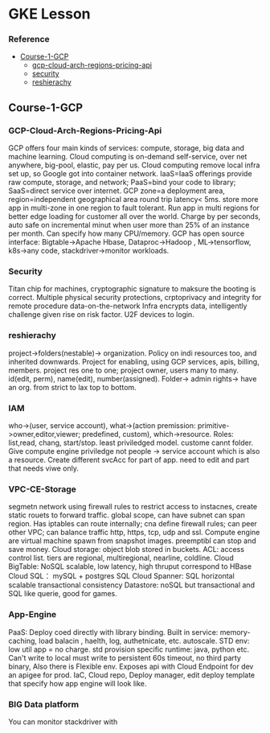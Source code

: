 # GKE Lesson
### Reference
* [Course-1-GCP](#course-1-gcp)
    * [gcp-cloud-arch-regions-pricing-api](#gcp-cloud-arch-regions-pricing-api)
    * [security](#security)
    * [reshierachy](#reshierachy)
    
    
## Course-1-GCP
### GCP-Cloud-Arch-Regions-Pricing-Api
GCP offers four main kinds of services: compute, storage, big data and machine learning. Cloud computing is on-demand self-service, over net anywhere, big-pool, elastic, pay per us. Cloud computing remove local infra set up, so Google got into container network. IaaS=IaaS offerings provide raw compute, storage, and network; PaaS=bind your code to library; SaaS=direct service over internet. GCP zone=a deployment area, region=independent geographical area round trip latency< 5ms. store more app in multi-zone in one region to fault tolerant. Run app in multi regions for better edge loading for customer all over the world. Charge by per seconds, auto safe on incremental minut when user more than 25% of an instance per month. Can specify how many CPU/memory. GCP has open source interface: Bigtable->Apache Hbase, Dataproc->Hadoop
, ML->tensorflow, k8s->any code, stackdriver->monitor workloads. 

### Security
Titan chip for machines, cryptographic signature to maksure the booting is correct. Multiple physical security protections, crptoprivacy and integrity for remote procedure data-on-the-network Infra encrypts data, intelligently challenge given rise on risk factor. U2F devices to login. 

### reshierachy
project->folders(nestable)-> organization. Policy on indi resources too, and inherited downwards. Project for enabling, using GCP services, apis, billing, members. project res one to one; project owner, users many to many. id(edit, perm), name(edit), number(assigned). Folder-> admin rights-> have an org. from strict to lax top to bottom.

### IAM
who->(user, service account), what->(action premission: primitive->owner,editor,viewer; predefined, custom), which->resource. Roles: list,read, chang, start/stop. least priviledged model. custome cannt folder. Give compute engine priviledge not people -> service account which is also a resource. Create different svcAcc for part of app. need to edit and part that needs viwe only.

### VPC-CE-Storage
segmetn network using firewall rules to restrict access to instacnes, create static rouets to forward traffic. global scope, can have subnet can span region. Has iptables can route internally; cna define firewall rules; can peer other VPC; can balance traffic http, https, tcp, udp and ssl. Compute engine are virtual machine spawn from snapshot images. preemptibl  can stop and save money. 
Cloud storage: object blob stored in buckets. ACL: access control list. tiers are regional, multiregional, nearline, coldline. 
Cloud BigTable: NoSQL scalable, low latency, high thruput correspond to HBase
Cloud SQL： mySQL + postgres SQL 
Cloud Spanner: SQL horizontal scalable transactional consistency
Datastore: noSQL but transactional and SQL like querie, good for games. 

### App-Engine
PaaS: Deploy coed directly with library binding. Built in service: memory-caching, load balacin , haelth, log, authetnicate, etc. autoscale. STD env: low util app = no charge. std provision specific runtime: java, python etc. Can't write to local must write to persistent 60s timeout, no third party binary, Also there is Flexible env. Exposes api with Cloud Endpoint for dev an apigee for prod. IaC, Cloud repo, Deploy manager, edit deploy template that specify how app engine will look like. 

### BIG Data platform
You can monitor stackdriver with 
